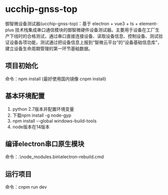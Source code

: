 # ucchip-gnss-top

御智微设备测试器(ucchip-gnss-top)：基于 electron + vue3 + ts + element-plus 技术栈集成串口通信模块的御智微硬件设备测试器。主要用于设备在工厂生产下线时的合格测试，通过串口直接连接设备、读取设备信息、控制设备、测试验证设备各项功能，测试通过把设备信息上报到“智微云平台”的“设备基础信息库”，建立设备生命周期管理的第一环节基础数据。

## 项目初始化
命令：npm install (最好使用国内镜像 cnpm install)

## 基本环境配置
1. python 2.7版本并配置环境变量
2. 下载npm install -g node-gyp
3. npm install --global windows-build-tools
4. node版本在14版本

## 编译electron串口原生模块
命令：.\node_modules\.bin\electron-rebuild.cmd

## 运行项目
命令：cnpm run dev


